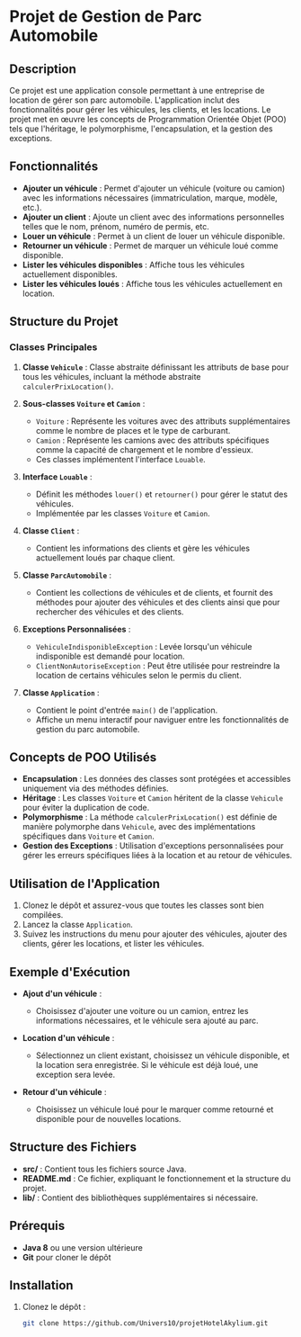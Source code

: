# Projet de Gestion de Parc Automobile

## Description
Ce projet est une application console permettant à une entreprise de location de gérer son parc automobile. L'application inclut des fonctionnalités pour gérer les véhicules, les clients, et les locations. Le projet met en œuvre les concepts de Programmation Orientée Objet (POO) tels que l'héritage, le polymorphisme, l'encapsulation, et la gestion des exceptions.

## Fonctionnalités
- **Ajouter un véhicule** : Permet d'ajouter un véhicule (voiture ou camion) avec les informations nécessaires (immatriculation, marque, modèle, etc.).
- **Ajouter un client** : Ajoute un client avec des informations personnelles telles que le nom, prénom, numéro de permis, etc.
- **Louer un véhicule** : Permet à un client de louer un véhicule disponible.
- **Retourner un véhicule** : Permet de marquer un véhicule loué comme disponible.
- **Lister les véhicules disponibles** : Affiche tous les véhicules actuellement disponibles.
- **Lister les véhicules loués** : Affiche tous les véhicules actuellement en location.

## Structure du Projet

### Classes Principales

1. **Classe `Vehicule`** : Classe abstraite définissant les attributs de base pour tous les véhicules, incluant la méthode abstraite `calculerPrixLocation()`.

2. **Sous-classes `Voiture` et `Camion`** :
   - `Voiture` : Représente les voitures avec des attributs supplémentaires comme le nombre de places et le type de carburant.
   - `Camion` : Représente les camions avec des attributs spécifiques comme la capacité de chargement et le nombre d'essieux.
   - Ces classes implémentent l'interface `Louable`.

3. **Interface `Louable`** :
   - Définit les méthodes `louer()` et `retourner()` pour gérer le statut des véhicules.
   - Implémentée par les classes `Voiture` et `Camion`.

4. **Classe `Client`** :
   - Contient les informations des clients et gère les véhicules actuellement loués par chaque client.

5. **Classe `ParcAutomobile`** :
   - Contient les collections de véhicules et de clients, et fournit des méthodes pour ajouter des véhicules et des clients ainsi que pour rechercher des véhicules et des clients.

6. **Exceptions Personnalisées** :
   - `VehiculeIndisponibleException` : Levée lorsqu'un véhicule indisponible est demandé pour location.
   - `ClientNonAutoriseException` : Peut être utilisée pour restreindre la location de certains véhicules selon le permis du client.

7. **Classe `Application`** :
   - Contient le point d'entrée `main()` de l'application.
   - Affiche un menu interactif pour naviguer entre les fonctionnalités de gestion du parc automobile.

## Concepts de POO Utilisés

- **Encapsulation** : Les données des classes sont protégées et accessibles uniquement via des méthodes définies.
- **Héritage** : Les classes `Voiture` et `Camion` héritent de la classe `Vehicule` pour éviter la duplication de code.
- **Polymorphisme** : La méthode `calculerPrixLocation()` est définie de manière polymorphe dans `Vehicule`, avec des implémentations spécifiques dans `Voiture` et `Camion`.
- **Gestion des Exceptions** : Utilisation d'exceptions personnalisées pour gérer les erreurs spécifiques liées à la location et au retour de véhicules.

## Utilisation de l'Application

1. Clonez le dépôt et assurez-vous que toutes les classes sont bien compilées.
2. Lancez la classe `Application`.
3. Suivez les instructions du menu pour ajouter des véhicules, ajouter des clients, gérer les locations, et lister les véhicules.

## Exemple d'Exécution

- **Ajout d'un véhicule** :
   - Choisissez d'ajouter une voiture ou un camion, entrez les informations nécessaires, et le véhicule sera ajouté au parc.

- **Location d'un véhicule** :
   - Sélectionnez un client existant, choisissez un véhicule disponible, et la location sera enregistrée. Si le véhicule est déjà loué, une exception sera levée.

- **Retour d'un véhicule** :
   - Choisissez un véhicule loué pour le marquer comme retourné et disponible pour de nouvelles locations.

## Structure des Fichiers

- **src/** : Contient tous les fichiers source Java.
- **README.md** : Ce fichier, expliquant le fonctionnement et la structure du projet.
- **lib/** : Contient des bibliothèques supplémentaires si nécessaire.

## Prérequis

- **Java 8** ou une version ultérieure
- **Git** pour cloner le dépôt

## Installation

1. Clonez le dépôt :
   ```bash
   git clone https://github.com/Univers10/projetHotelAkylium.git
